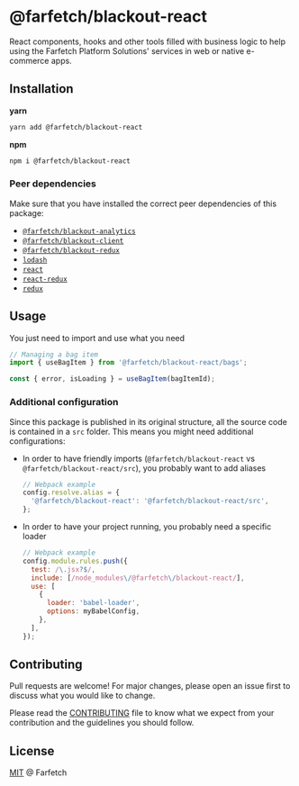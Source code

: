# @farfetch/blackout-react

React components, hooks and other tools filled with business logic to help using the Farfetch Platform Solutions' services in web or native e-commerce apps.

## Installation

**yarn**

```sh
yarn add @farfetch/blackout-react
```

**npm**

```sh
npm i @farfetch/blackout-react
```

### Peer dependencies

Make sure that you have installed the correct peer dependencies of this package:

- [`@farfetch/blackout-analytics`](https://www.npmjs.com/package/@farfetch/blackout-analytics)
- [`@farfetch/blackout-client`](https://www.npmjs.com/package/@farfetch/blackout-client)
- [`@farfetch/blackout-redux`](https://www.npmjs.com/package/@farfetch/blackout-redux)
- [`lodash`](https://www.npmjs.com/package/lodash)
- [`react`](https://www.npmjs.com/package/react)
- [`react-redux`](https://www.npmjs.com/package/react-redux)
- [`redux`](https://www.npmjs.com/package/redux)

## Usage

You just need to import and use what you need

```js
// Managing a bag item
import { useBagItem } from '@farfetch/blackout-react/bags';

const { error, isLoading } = useBagItem(bagItemId);
```

### Additional configuration

Since this package is published in its original structure, all the source code is contained in a `src` folder. This means you might need additional configurations:

- In order to have friendly imports (`@farfetch/blackout-react` vs `@farfetch/blackout-react/src`), you probably want to add aliases

  ```js
  // Webpack example
  config.resolve.alias = {
    '@farfetch/blackout-react': '@farfetch/blackout-react/src',
  };
  ```

- In order to have your project running, you probably need a specific loader
  ```js
  // Webpack example
  config.module.rules.push({
    test: /\.jsx?$/,
    include: [/node_modules\/@farfetch\/blackout-react/],
    use: [
      {
        loader: 'babel-loader',
        options: myBabelConfig,
      },
    ],
  });
  ```

## Contributing

Pull requests are welcome! For major changes, please open an issue first to discuss what you would like to change.

Please read the [CONTRIBUTING](../../CONTRIBUTING.md) file to know what we expect from your contribution and the guidelines you should follow.

## License

[MIT](../../LICENSE) @ Farfetch
